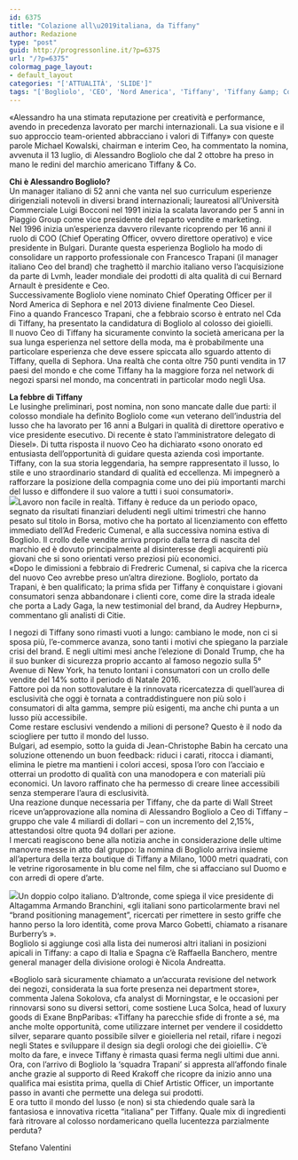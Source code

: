 ```yaml
---
id: 6375
title: "Colazione all\u2019italiana, da Tiffany"
author: Redazione
type: "post"
guid: http://progressonline.it/?p=6375
url: "/?p=6375"
colormag_page_layout:
- default_layout
categories: "['ATTUALITÀ', 'SLIDE']"
tags: "['Bogliolo', 'CEO', 'Nord America', 'Tiffany', 'Tiffany &amp; Co.']"
---
```


«Alessandro ha una stimata reputazione per creatività e performance, avendo in precedenza lavorato per marchi internazionali. La sua visione e il suo approccio team-oriented abbracciano i valori di Tiffany» con queste parole Michael Kowalski, chairman e interim Ceo, ha commentato la nomina, avvenuta il 13 luglio, di Alessandro Bogliolo che dal 2 ottobre ha preso in mano le redini del marchio americano Tiffany &amp; Co.

**Chi è Alessandro Bogliolo?**  
Un manager italiano di 52 anni che vanta nel suo curriculum esperienze dirigenziali notevoli in diversi brand internazionali; laureatosi all’Università Commerciale Luigi Bocconi nel 1991 inizia la scalata lavorando per 5 anni in Piaggio Group come vice presidente del reparto vendite e marketing.  
Nel 1996 inizia un’esperienza davvero rilevante ricoprendo per 16 anni il ruolo di COO (Chief Operating Officer, ovvero direttore operativo) e vice presidente in Bulgari. Durante questa esperienza Bogliolo ha modo di consolidare un rapporto professionale con Francesco Trapani (il manager italiano Ceo del brand) che traghettò il marchio italiano verso l’acquisizione da parte di Lvmh, leader mondiale dei prodotti di alta qualità di cui Bernard Arnault è presidente e Ceo.  
Successivamente Bogliolo viene nominato Chief Operating Officer per il Nord America di Sephora e nel 2013 diviene finalmente Ceo Diesel.  
Fino a quando Francesco Trapani, che a febbraio scorso è entrato nel Cda di Tiffany, ha presentato la candidatura di Bogliolo al colosso dei gioielli.  
Il nuovo Ceo di Tiffany ha sicuramente convinto la società americana per la sua lunga esperienza nel settore della moda, ma è probabilmente una particolare esperienza che deve essere spiccata allo sguardo attento di Tiffany, quella di Sephora. Una realtà che conta oltre 750 punti vendita in 17 paesi del mondo e che come Tiffany ha la maggiore forza nel network di negozi sparsi nel mondo, ma concentrati in particolar modo negli Usa.

**La febbre di Tiffany**  
Le lusinghe preliminari, post nomina, non sono mancate dalle due parti: il colosso mondiale ha definito Bogliolo come «un veterano dell’industria del lusso che ha lavorato per 16 anni a Bulgari in qualità di direttore operativo e vice presidente esecutivo. Di recente è stato l’amministratore delegato di Diesel». Di tutta risposta il nuovo Ceo ha dichiarato «sono onorato ed entusiasta dell’opportunità di guidare questa azienda così importante. Tiffany, con la sua storia leggendaria, ha sempre rappresentato il lusso, lo stile e uno straordinario standard di qualità ed eccellenza. Mi impegnerò a rafforzare la posizione della compagnia come uno dei più importanti marchi del lusso e diffondere il suo valore a tutti i suoi consumatori».  
![](https://progressonline.it/wp-content/uploads/2017/10/3406269155_a9f576ce57_o-300x225.jpg)Lavoro non facile in realtà. Tiffany è reduce da un periodo opaco, segnato da risultati finanziari deludenti negli ultimi trimestri che hanno pesato sul titolo in Borsa, motivo che ha portato al licenziamento con effetto immediato dell’Ad Frederic Cumenal, e alla successiva nomina estiva di Bogliolo. Il crollo delle vendite arriva proprio dalla terra di nascita del marchio ed è dovuto principalmente al disinteresse degli acquirenti più giovani che si sono orientati verso preziosi più economici.  
«Dopo le dimissioni a febbraio di Fredreric Cumenal, si capiva che la ricerca del nuovo Ceo avrebbe preso un’altra direzione. Bogliolo, portato da Trapani, è ben qualificato; la prima sfida per Tiffany è conquistare i giovani consumatori senza abbandonare i clienti core, come dire la strada ideale che porta a Lady Gaga, la new testimonial del brand, da Audrey Hepburn», commentano gli analisti di Citie.

I negozi di Tiffany sono rimasti vuoti a lungo: cambiano le mode, non ci si sposa più, l’e-commerce avanza, sono tanti i motivi che spiegano la parziale crisi del brand. E negli ultimi mesi anche l’elezione di Donald Trump, che ha il suo bunker di sicurezza proprio accanto al famoso negozio sulla 5° Avenue di New York, ha tenuto lontani i consumatori con un crollo delle vendite del 14% sotto il periodo di Natale 2016.  
Fattore poi da non sottovalutare è la rinnovata ricercatezza di quell’aurea di esclusività che oggi è tornata a contraddistinguere non più solo i consumatori di alta gamma, sempre più esigenti, ma anche chi punta a un lusso più accessibile.  
Come restare esclusivi vendendo a milioni di persone? Questo è il nodo da sciogliere per tutto il mondo del lusso.  
Bulgari, ad esempio, sotto la guida di Jean-Christophe Babin ha cercato una soluzione ottenendo un buon feedback: riduci i carati, ritocca i diamanti, elimina le pietre ma mantieni i colori accesi, sposa l’oro con l’acciaio e otterrai un prodotto di qualità con una manodopera e con materiali più economici. Un lavoro raffinato che ha permesso di creare linee accessibili senza stemperare l’aura di esclusività.  
Una reazione dunque necessaria per Tiffany, che da parte di Wall Street riceve un’approvazione alla nomina di Alessandro Bogliolo a Ceo di Tiffany – gruppo che vale 4 miliardi di dollari – con un incremento del 2,15%, attestandosi oltre quota 94 dollari per azione.  
I mercati reagiscono bene alla notizia anche in considerazione delle ultime manovre messe in atto dal gruppo: la nomina di Bogliolo arriva insieme all’apertura della terza boutique di Tiffany a Milano, 1000 metri quadrati, con le vetrine rigorosamente in blu come nel film, che si affacciano sul Duomo e con arredi di opere d’arte.

![](https://progressonline.it/wp-content/uploads/2017/10/tiffany-638x425-300x200.jpg)Un doppio colpo italiano. D’altronde, come spiega il vice presidente di Altagamma Armando Branchini, «gli italiani sono particolarmente bravi nel “brand positioning management”, ricercati per rimettere in sesto griffe che hanno perso la loro identità, come prova Marco Gobetti, chiamato a risanare Burberry’s ».  
Bogliolo si aggiunge così alla lista dei numerosi altri italiani in posizioni apicali in Tiffany: a capo di Italia e Spagna c’è Raffaella Banchero, mentre general manager della divisione orologi è Nicola Andreatta.

«Bogliolo sarà sicuramente chiamato a un’accurata revisione del network dei negozi, considerata la sua forte presenza nei department store», commenta Jalena Sokolova, cfa analyst di Morningstar, e le occasioni per rinnovarsi sono su diversi settori, come sostiene Luca Solca, head of luxury goods di Exane BnpParibas: «Tiffany ha parecchie sfide di fronte a sé, ma anche molte opportunità, come utilizzare internet per vendere il cosiddetto silver, separare quanto possibile silver e gioielleria nel retail, rifare i negozi negli States e sviluppare il design sia degli orologi che dei gioielli». C’è molto da fare, e invece Tiffany è rimasta quasi ferma negli ultimi due anni.  
Ora, con l’arrivo di Bogliolo la ‘squadra Trapani’ si appresta all’affondo finale anche grazie al supporto di Reed Krakoff che ricopre da inizio anno una qualifica mai esistita prima, quella di Chief Artistic Officer, un importante passo in avanti che permette una delega sui prodotti.  
E ora tutto il mondo del lusso (e non) si sta chiedendo quale sarà la fantasiosa e innovativa ricetta “italiana” per Tiffany. Quale mix di ingredienti farà ritrovare al colosso nordamericano quella lucentezza parzialmente perduta?

Stefano Valentini